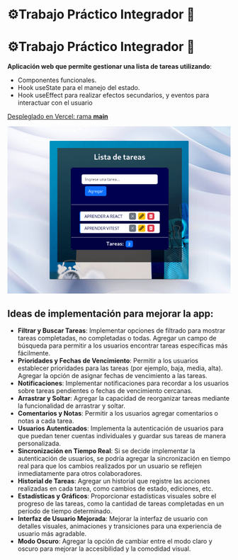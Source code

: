 # ⚙️Trabajo Práctico Integrador 📑

# ⚙️Trabajo Práctico Integrador 📑

**Aplicación web que permite gestionar una lista de tareas utilizando**:

- Componentes funcionales.
- Hook useState para el manejo del estado.
- Hook useEffect para realizar efectos secundarios, y eventos para interactuar con el usuario

[Despleglado en Vercel: rama **main**](https://final-equipoq.vercel.app/)

![Portada](./public/assets/TaskPortada.png)

## Ideas de implementación para mejorar la app:

- **Filtrar y Buscar Tareas**: Implementar opciones de filtrado para mostrar tareas completadas, no completadas o todas. Agregar un campo de búsqueda para permitir a los usuarios encontrar tareas específicas más fácilmente.
- **Prioridades y Fechas de Vencimiento**: Permitir a los usuarios establecer prioridades para las tareas (por ejemplo, baja, media, alta). Agregar la opción de asignar fechas de vencimiento a las tareas.
- **Notificaciones**: Implementar notificaciones para recordar a los usuarios sobre tareas pendientes o fechas de vencimiento cercanas.
- **Arrastrar y Soltar**: Agregar la capacidad de reorganizar tareas mediante la funcionalidad de arrastrar y soltar.
- **Comentarios y Notas**: Permitir a los usuarios agregar comentarios o notas a cada tarea.
- **Usuarios Autenticados**: Implementa la autenticación de usuarios para que puedan tener cuentas individuales y guardar sus tareas de manera personalizada.
- **Sincronización en Tiempo Real**: Si se decide implementar la autenticación de usuarios, se podría agregar la sincronización en tiempo real para que los cambios realizados por un usuario se reflejen inmediatamente para otros colaboradores.
- **Historial de Tareas**: Agregar un historial que registre las acciones realizadas en cada tarea, como cambios de estado, ediciones, etc.
- **Estadísticas y Gráficos**: Proporcionar estadísticas visuales sobre el progreso de las tareas, como la cantidad de tareas completadas en un período de tiempo determinado.
- **Interfaz de Usuario Mejorada**: Mejorar la interfaz de usuario con detalles visuales, animaciones y transiciones para una experiencia de usuario más agradable.
- **Modo Oscuro**: Agregar la opción de cambiar entre el modo claro y oscuro para mejorar la accesibilidad y la comodidad visual.
